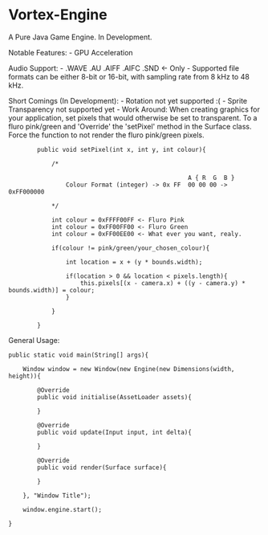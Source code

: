 Vortex-Engine
=============
A Pure Java Game Engine. In Development.

Notable Features:
	-	GPU Acceleration

Audio Support:
	- .WAVE .AU .AIFF .AIFC .SND <- Only
	- Supported file formats can be either 8-bit or 16-bit, 
	  with sampling rate from 8 kHz to 48 kHz.

Short Comings (In Development):
	-	Rotation not yet supported :(
	-	Sprite Transparency not supported yet
			- Work Around: When creating graphics for your application,
						   set pixels that would otherwise be set to
						   transparent. To a fluro pink/green and 'Override'
						   the 'setPixel' method in the Surface class.
						   Force the function to not render the fluro 
						   pink/green pixels.
			
			public void setPixel(int x, int y, int colour){
			
				/*
				
													  A { R  G  B }
					Colour Format (integer) -> 0x FF  00 00 00 -> 0xFF000000
					
				*/
				
				int colour = 0xFFFF00FF <- Fluro Pink
				int colour = 0xFF00FF00 <- Fluro Green
				int colour = 0xFF00EE00 <- What ever you want, realy.
				
				if(colour != pink/green/your_chosen_colour){
				
					int location = x + (y * bounds.width);
					
					if(location > 0 && location < pixels.length){
						this.pixels[(x - camera.x) + ((y - camera.y) * bounds.width)] = colour;
					}
					
				}
				
			}
						   
General Usage:

	public static void main(String[] args){

		Window window = new Window(new Engine(new Dimensions(width, height)){
			
			@Override
			public void initialise(AssetLoader assets){
				
			}
			
			@Override
			public void update(Input input, int delta){
			
			}
			
			@Override
			public void render(Surface surface){
				
			}
			
		}, "Window Title");
		
		window.engine.start();
		
	}